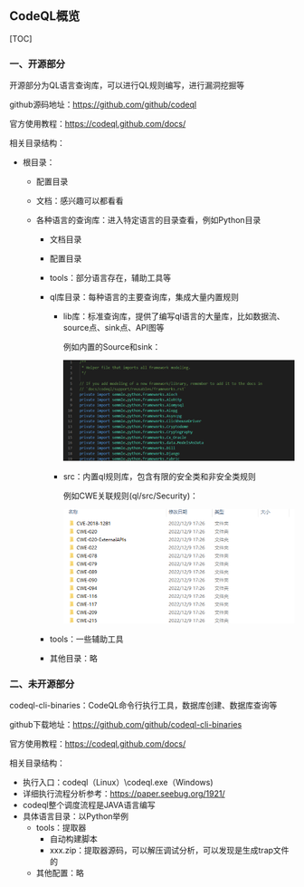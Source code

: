 ## CodeQL概览

[TOC]

### 一、开源部分

开源部分为QL语言查询库，可以进行QL规则编写，进行漏洞挖掘等

github源码地址：https://github.com/github/codeql

官方使用教程：https://codeql.github.com/docs/

相关目录结构：

- 根目录：

  - 配置目录

  - 文档：感兴趣可以都看看

  - 各种语言的查询库：进入特定语言的目录查看，例如Python目录

    - 文档目录

    - 配置目录

    - tools：部分语言存在，辅助工具等

    - ql库目录：每种语言的主要查询库，集成大量内置规则

      - lib库：标准查询库，提供了编写ql语言的大量库，比如数据流、source点、sink点、API图等

        例如内置的Source和sink：

        ![image-20230106111021954](.\img\image-20230106111021954.png)

      - src：内置ql规则库，包含有限的安全类和非安全类规则

        例如CWE关联规则(ql/src/Security)：

        ![image-20230106110911016](.\img\image-20230106110911016.png)

        

    - tools：一些辅助工具

    - 其他目录：略



### 二、未开源部分

codeql-cli-binaries：CodeQL命令行执行工具，数据库创建、数据库查询等

github下载地址：https://github.com/github/codeql-cli-binaries

官方使用教程：https://codeql.github.com/docs/

相关目录结构：

-  执行入口：codeql（Linux）\codeql.exe（Windows)
  - 详细执行流程分析参考：https://paper.seebug.org/1921/
  - codeql整个调度流程是JAVA语言编写
- 具体语言目录：以Python举例
  - tools：提取器
    - 自动构建脚本
    - xxx.zip：提取器源码，可以解压调试分析，可以发现是生成trap文件的
  - 其他配置：略
